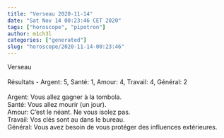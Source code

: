 ```yaml
---
title: "Verseau 2020-11-14"
date: "Sat Nov 14 00:23:46 CET 2020"
tags: ["horoscope", "pipotron"]
author: m1ch3l
categories: ["generated"]
slug: "horoscope/2020-11-14-00:23:46"
---
```


Verseau<br>
<br>
Résultats - Argent: 5, Santé: 1, Amour: 4, Travail: 4, Général: 2<br>
<br>
Argent:  Vous allez gagner à la tombola. <br>
Santé:   Vous allez mourir (un jour). <br>
Amour:   C’est le néant. Ne vous isolez pas.<br>
Travail: Vos clés sont au dans le bureau. <br>
Général: Vous avez besoin de vous protéger des influences extérieures.<br>

